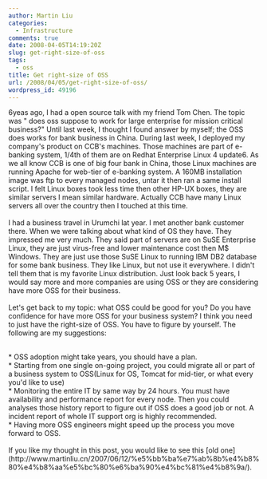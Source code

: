 ```yaml
---
author: Martin Liu
categories:
  - Infrastructure
comments: true
date: 2008-04-05T14:19:20Z
slug: get-right-size-of-oss
tags:
  - oss
title: Get right-size of OSS
url: /2008/04/05/get-right-size-of-oss/
wordpress_id: 49196
---
```


6yeas ago, I had a open source talk with my friend Tom Chen. The topic was " does oss suppose to work for large enterprise for mission critical business?" Until last week, I thought I found answer by myself; the OSS does works for bank business in China. During last week, I deployed my company's product on CCB's machines. Those machines are part of e-banking system, 1/4th of them are on Redhat Enterprise Linux 4 update6. As we all know CCB is one of big four bank in China, those Linux machines are running Apache for web-tier of e-banking system. A 160MB installation image was ftp to every managed nodes, untar it then ran a same install script. I felt Linux boxes took less time then other HP-UX boxes, they are similar servers I mean similar hardware. Actually CCB have many Linux servers all over the country then I touched at this time.<br /><br />I had a business travel in Urumchi lat year. I met another bank customer there. When we were talking about what kind of OS they have. They impressed me very much. They said part of servers are on SuSE Enterprise Linux, they are just virus-free and lower maintenance cost then M$ Windows. They are just use those SuSE Linux to running IBM DB2 database for some bank business. They like Linux, but not use it everywhere. I didn't tell them that is my favorite Linux distribution. Just look back 5 years, I would say more and more companies are using OSS or they are considering have more OSS for their business.<br /><br />Let's get back to my topic: what OSS could be good for you? Do you have confidence for have more OSS for your business system? I think you need to just have the right-size of OSS. You have to figure by yourself. The following are my suggestions:<br />

<br />	
  * OSS adoption might take years, you should have a plan.
<br />	
  * Starting from one single on-going project, you could migrate all or part of a business system to OSS(Linux for OS, Tomcat for mid-tier, or what every you'd like to use)
<br />	
  * Monitoring the entire IT by same way by 24 hours. You must have availability and performance report for every node. Then you could analyses those history report to figure out if OSS does a good job or not. A incident report of whole IT support org is highly recommended.
<br />	
  * Having more OSS engineers might speed up the process you move forward to OSS.
<br /><br />If you like my thought in this post, you would like to see this [old one](http://www.martinliu.cn/2007/06/12/%e5%bb%ba%e7%ab%8b%e4%b8%80%e4%b8%aa%e5%bc%80%e6%ba%90%e4%bc%81%e4%b8%9a/).
